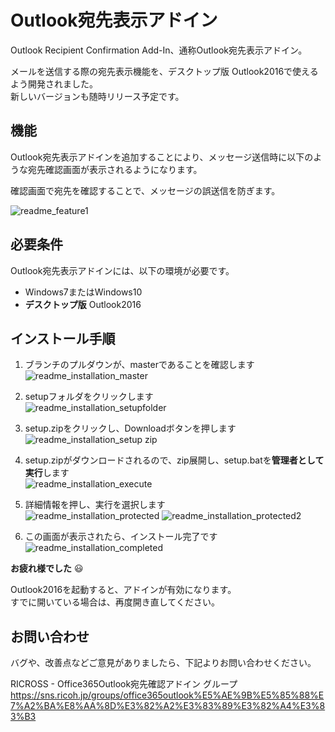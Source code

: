 # Outlook宛先表示アドイン


Outlook Recipient Confirmation Add-In、通称Outlook宛先表示アドイン。  

メールを送信する際の宛先表示機能を、デスクトップ版 Outlook2016で使えるよう開発されました。  
新しいバージョンも随時リリース予定です。


## 機能

Outlook宛先表示アドインを追加することにより、メッセージ送信時に以下のような宛先確認画面が表示されるようになります。  

確認画面で宛先を確認することで、メッセージの誤送信を防ぎます。

![readme_feature1](https://user-images.githubusercontent.com/29644865/34400946-fc5d14a6-ebd9-11e7-8489-f28e15b9d552.PNG)

## 必要条件

Outlook宛先表示アドインには、以下の環境が必要です。

*  Windows7またはWindows10
*  **デスクトップ版** Outlook2016

## インストール手順

1. ブランチのプルダウンが、masterであることを確認します  
![readme_installation_master](https://user-images.githubusercontent.com/29644865/34702296-49e9c8cc-f530-11e7-967e-53392e39e19a.PNG)

2. setupフォルダをクリックします  
![readme_installation_setupfolder](https://user-images.githubusercontent.com/29644865/34401084-5e808a04-ebdb-11e7-86d1-d8c645cee6cb.PNG)

3. setup.zipをクリックし、Downloadボタンを押します  
![readme_installation_setup zip](https://user-images.githubusercontent.com/29644865/34401117-aec2321a-ebdb-11e7-80c8-ef7945369371.PNG)

4. setup.zipがダウンロードされるので、zip展開し、setup.batを**管理者として実行**します  
![readme_installation_execute](https://user-images.githubusercontent.com/29644865/34401169-270d4bb0-ebdc-11e7-880c-fc8c719df1a9.PNG)

5. 詳細情報を押し、実行を選択します  
![readme_installation_protected](https://user-images.githubusercontent.com/29644865/34401202-666ff35c-ebdc-11e7-94b9-7651b27cb630.PNG)
![readme_installation_protected2](https://user-images.githubusercontent.com/29644865/34402338-31ab1e6e-ebe4-11e7-84cc-6d8a39125450.PNG)


6. この画面が表示されたら、インストール完了です  
![readme_installation_completed](https://user-images.githubusercontent.com/29644865/34702265-2c3cde54-f530-11e7-9201-80bf9d8d00f4.PNG)


**お疲れ様でした**  :smiley:

Outlook2016を起動すると、アドインが有効になります。  
すでに開いている場合は、再度開き直してください。


## お問い合わせ

バグや、改善点などご意見がありましたら、下記よりお問い合わせください。  

RICROSS - Office365Outlook宛先確認アドイン グループ  
https://sns.ricoh.jp/groups/office365outlook%E5%AE%9B%E5%85%88%E7%A2%BA%E8%AA%8D%E3%82%A2%E3%83%89%E3%82%A4%E3%83%B3



